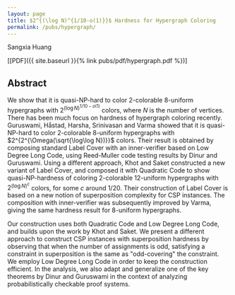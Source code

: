 ```yaml
---
layout: page
title: $2^{(\log N)^{1/10-o(1)}}$ Hardness for Hypergraph Coloring
permalink: /pubs/hypergraph/
---
```


Sangxia Huang

\[[PDF]({{ site.baseurl }}{% link pubs/pdf/hypergraph.pdf %})\]

## Abstract


We show that it is quasi-NP-hard to color 2-colorable 8-uniform hypergraphs 
with $2^{(\log N)^{1/10-o(1)}}$ colors, where $N$ is the number of vertices. 
There has been much focus on hardness of hypergraph coloring recently. 
Guruswami, Håstad, Harsha, Srinivasan and Varma showed that it is 
quasi-NP-hard to color 2-colorable 8-uniform hypergraphs with 
$2^{2^{\Omega(\sqrt{\log\log N})}}$ colors. Their result is obtained by 
composing standard Label Cover with an inner-verifier based on Low Degree 
Long Code, using Reed-Muller code testing results by Dinur and Guruswami. 
Using a different approach, Khot and Saket constructed a new variant of 
Label Cover, and composed it with Quadratic Code to show quasi-NP-hardness 
of coloring 2-colorable 12-uniform hypergraphs with $2^{(\log N)^c}$ colors, 
for some $c$ around $1/20$. Their construction of Label Cover is based on a 
new notion of superposition complexity for CSP instances. The composition 
with inner-verifier was subsequently improved by Varma, giving the same 
hardness result for 8-uniform hypergraphs.

Our construction uses both Quadratic Code and Low Degree Long Code, 
and builds upon the work by Khot and Saket. We present a different approach 
to construct CSP instances with superposition hardness by observing that when 
the number of assignments is odd, satisfying a constraint in superposition 
is the same as "odd-covering" the constraint. We employ Low Degree Long 
Code in order to keep the construction efficient. In the analysis, we 
also adapt and generalize one of the key theorems by Dinur and Guruswami 
in the context of analyzing probabilistically checkable proof systems. 
